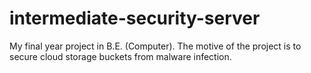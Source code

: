 # intermediate-security-server
My final year project in B.E. (Computer). The motive of the project is to secure cloud storage buckets from malware infection.
